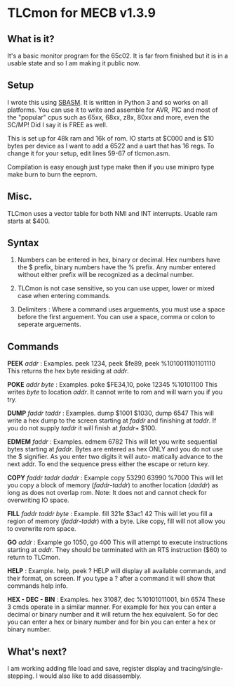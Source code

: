 # TLCmon for MECB v1.3.9

## What is it?

It's a basic monitor program for the 65c02. It is far from finished but it is 
in a usable state and so I am making it public now.

## Setup

I wrote this using [SBASM](https://www.sbprojects.net/sbasm/). It is written in Python 3 and so works on all platforms. You can use it to write and assemble for AVR, PIC and most of the "popular" cpus such as 65xx, 68xx, z8x, 80xx and more, even the SC/MP! Did I say it is FREE as well. 

This is set up for 48k ram and 16k of rom. IO starts at $C000 and is $10 bytes per device as I want to add a 6522 and a uart that has 16 regs. To change it for your setup, edit lines 59-67 of tlcmon.asm.

Compilation is easy enough just type make then if you use minipro type make burn to burn the eeprom.

## Misc.

TLCmon uses a vector table for both NMI and INT interrupts. Usable ram starts at $400.

## Syntax

1. Numbers can be entered in hex, binary or decimal. Hex numbers have the $ prefix, binary numbers have the % prefix. Any number entered without either prefix will be recognized as a decimal number.

2. TLCmon is not case sensitive, so you can use upper, lower or mixed case when 
   entering commands.

3. Delimiters : Where a command uses arguements, you must use a space before the
   first arguement. You can use a space, comma or colon to seperate arguements.

## Commands

**PEEK** *addr* : Examples. peek 1234, peek $fe89, peek %1010011101101110
This returns the hex byte residing at *addr*.

**POKE** *addr byte* : Examples. poke $FE34,10, poke 12345 %10101100
This writes *byte* to location *addr*. It cannot write to rom and will warn you if you try.

**DUMP** *faddr taddr*  : Examples. dump $1001 $1030, dump 6547
This will write a hex dump to the screen starting at *faddr* and finishing at *taddr*. If you do not supply *taddr* it will finish at *faddr*+ $100.

**EDMEM** *faddr*  : Examples. edmem 6782
This will let you write sequential bytes starting at *faddr*. Bytes are entered as 
hex ONLY and you do not use the $ signifier. As you enter two digits it will auto-
matically advance to the next addr. To end the sequence press either the escape
or return key.

**COPY**  *faddr taddr daddr* : Example copy 53290 63990 %7000
This will let you copy a block of memory (*faddr*-*taddr*) to another location (*daddr*)
as long as does not overlap rom. Note: It does not and cannot check for overwriting
IO space.

**FILL** *faddr taddr byte*  : Example. fill 321e $3ac1 42
This will let you fill a region of memory (*faddr*-*taddr*) with a byte. Like copy, fill
will not allow you to overwrite rom space.

**GO** *addr*  : Example go 1050, go 400
This will attempt to execute instructions starting at *addr*. They should be terminated 
with an RTS instruction ($60) to return to TLCmon.

**HELP** : Example. help, peek ?
HELP will display all available commands, and their format, on screen. If you type a ?
after a command it will show that commands help info.

**HEX - DEC - BIN** : Examples. hex 31087, dec %10101011001, bin 6574
These 3 cmds operate in a similar manner. For example for hex you can enter a decimal or binary number and it will return the hex equivalent. So for dec you can enter a hex or binary number and for bin you can enter a hex or binary number.

## What's next?

I am working adding file load and save, register display and tracing/single-stepping. I
would also like to add disassembly.
